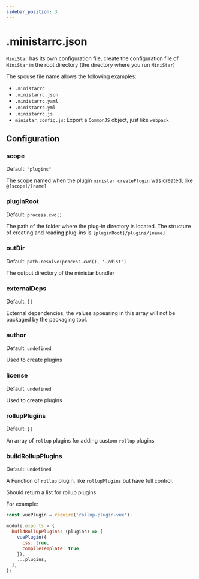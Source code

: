 ```yaml
---
sidebar_position: 3
---
```


# .ministarrc.json
`MiniStar` has its own configuration file, create the configuration file of `MiniStar` in the root directory (the directory where you run `MiniStar`)

The spouse file name allows the following examples:
- `.ministarrc`
- `.ministarrc.json`
- `.ministarrc.yaml`
- `.ministarrc.yml`
- `.ministarrc.js`
- `ministar.config.js`: Export a `CommonJS` object, just like `webpack`

## Configuration

### scope

Default: `"plugins"`

The scope named when the plugin `ministar createPlugin` was created, like `@[scope]/[name]`

### pluginRoot

Default: `process.cwd()`

The path of the folder where the plug-in directory is located. The structure of creating and reading plug-ins is `[pluginRoot]/plugins/[name]`

### outDir

Default: `path.resolve(process.cwd(), './dist')`

The output directory of the ministar bundler

### externalDeps

Default: `[]`

External dependencies, the values appearing in this array will not be packaged by the packaging tool.

### author

Default: `undefined`

Used to create plugins

### license

Default: `undefined`

Used to create plugins

### rollupPlugins

Default: `[]`

An array of `rollup` plugins for adding custom `rollup` plugins

### buildRollupPlugins

Default: `undefined`

A Function of `rollup` plugin, like `rollupPlugins` but have full control.

Should return a list for rollup plugins.

For example:
```js
const vuePlugin = require('rollup-plugin-vue');

module.exports = {
  buildRollupPlugins: (plugins) => [
    vuePlugin({
      css: true,
      compileTemplate: true,
    }),
    ...plugins,
  ],
};
```
